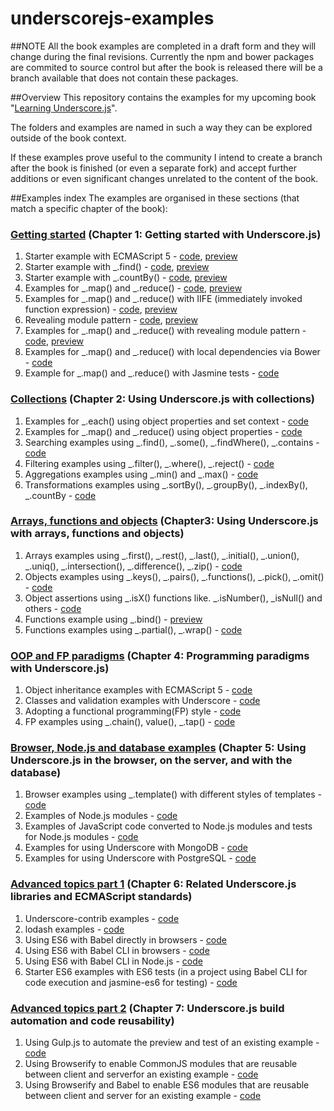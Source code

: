 underscorejs-examples
=================
##NOTE
All the book examples are completed in a draft form and they will change during the final revisions. Currently the npm and bower packages are commited to source control but after the book is released there will be a branch available that does not contain these packages.

##Overview
This repository contains the examples for my upcoming book "[Learning Underscore.js](http://bit.ly/1JwvBOO)".  

The folders and examples are named in such a way they can be explored outside of the book context.

If these examples prove useful to the community I intend to create a branch after the book is finished (or even a separate fork) and accept further additions or even significant changes unrelated to the content of the book.

##Examples index
The examples are organised in these sections (that match a specific chapter of the book):

### [Getting started](getting-started) (Chapter 1: Getting started with Underscore.js)
1. Starter example with ECMAScript 5 - [code](getting-started/starter-example-with-ECMAScript5), [preview](http://plnkr.co/edit/EP3H268pw1wQbu4cp9iU?p=preview)
2. Starter example with _.find() - [code](getting-started/starter-example-with-underscore.find), [preview](http://plnkr.co/edit/O3vUZspyamLOnoMl4aWK?p=preview)
3. Starter example with _.countBy() - [code](getting-started/starter-example-with-underscore.countBy), [preview](http://plnkr.co/edit/H7UjDsgfxhuUPPC1UDq6?p=preview)
4. Examples for _.map() and _.reduce() - [code](getting-started/underscore.map.reduce), [preview](http://plnkr.co/edit/TCG7PYLJW2imcDAbzwsv?p=preview)
5. Examples for _.map() and _.reduce() with IIFE (immediately invoked function expression) - [code](getting-started/underscore.map.reduce-iife), [preview](http://plnkr.co/edit/icJXL2I1gCgQ7qbhEV4P?p=preview)
6. Revealing module pattern - [code](getting-started/revealing-module-pattern), [preview](http://plnkr.co/edit/eHa7Ot9vNcuCAYg5vgGQ?p=preview)
7. Examples for _.map() and _.reduce() with revealing module pattern - [code](getting-started/underscore.map.reduce-revealing-module), [preview](http://plnkr.co/edit/MVLfs688mBhv5kCbqN6g?p=preview)
8. Examples for _.map() and _.reduce() with local dependencies via Bower - [code](getting-started/underscore.map.reduce-with-local-dependencies)
9. Example for _.map() and _.reduce() with Jasmine tests - [code](getting-started/underscore.map.reduce-with-jasmine)


### [Collections](collections) (Chapter 2: Using Underscore.js with collections)
1. Examples for _.each() using object properties and set context - [code](collections/each-with-properties-and-context)
2. Examples for _.map() and _.reduce() using object properties - [code](collections/map.reduce-with-properties)
3. Searching examples using _.find(), _.some(), _.findWhere(), _.contains - [code](collections/searching)
4. Filtering examples using _.filter(), _.where(), _.reject() - [code](collections/filtering)
5. Aggregations examples using _.min() and _.max() - [code](collections/aggregations)
6. Transformations examples using _.sortBy(), _.groupBy(), _.indexBy(), _.countBy - [code](collections/transformations)

### [Arrays, functions and objects](arrays-objects-functions) (Chapter3: Using Underscore.js with arrays, functions and objects)
1. Arrays examples using _.first(), _.rest(), _.last(), _.initial(), _.union(),  _.uniq(), _.intersection(), _.difference(), _.zip() - [code](arrays-objects-functions/arrays)
2. Objects examples using _.keys(), _.pairs(), _.functions(), _.pick(), _.omit() - [code](arrays-objects-functions/objects)
3. Object assertions using _.isX() functions like. _.isNumber(), _isNull() and others - [code](arrays-objects-functions/objects-assertions)
4. Functions example using _.bind() - [preview](http://bit.ly/1NekLkz)
5. Functions examples using _.partial(), _.wrap() - [code](arrays-objects-functions/functions)

### [OOP and FP paradigms](programming-paradigms) (Chapter 4: Programming paradigms with Underscore.js)
1. Object inheritance examples with ECMAScript 5 - [code](programming-paradigms/oop-inheritance)
2. Classes and validation examples with Underscore - [code](programming-paradigms/oop-underscore)
3. Adopting a functional programming(FP) style - [code](programming-paradigms/fp)
4. FP examples using _.chain(), value(), _.tap() - [code](programming-paradigms/fp-underscore)

### [Browser, Node.js and database examples](browser-server-database) (Chapter 5: Using Underscore.js in the browser, on the server, and with the database)
1. Browser examples using _.template() with different styles of templates - [code](browser-server-database/browser-underscore)
2. Examples of Node.js modules - [code](browser-server-database/nodejs-modules)
3. Examples of JavaScript code converted to Node.js modules and tests for Node.js modules - [code](browser-server-database/nodejs-underscore)
4. Examples for using Underscore with MongoDB - [code](browser-server-database/mongodb-underscore)
5. Examples for using Underscore with PostgreSQL - [code](browser-server-database/postgresql-underscore)

### [Advanced topics part 1](advanced-topics-1) (Chapter 6: Related Underscore.js libraries and ECMAScript standards)
1. Underscore-contrib examples - [code](advanced-topics-1/underscore-contrib)
2. lodash examples - [code](advanced-topics-1/lodash-migration)
3. Using ES6 with Babel directly in browsers - [code](advanced-topics-1/babel-client)
4. Using ES6 with Babel CLI in browsers  - [code](advanced-topics-1/babel-client-cli)
5. Using ES6 with Babel CLI in Node.js  - [code](advanced-topics-1/babel-server)
6. Starter ES6 examples with ES6 tests (in a project using Babel CLI for code execution and jasmine-es6 for testing) - [code](advanced-topics-1/es6-examples)

### [Advanced topics part 2](advanced-topics-2) (Chapter 7: Underscore.js build automation and code reusability)
1. Using Gulp.js to automate the preview and test of an existing example  - [code](advanced-topics-2/gulp-automation)
2. Using Browserify to enable CommonJS modules that are reusable between client and serverfor an existing example - [code](advanced-topics-2/gulp-browserify)
3. Using Browserify and Babel to enable ES6 modules that are reusable between client and server for an existing example - [code](advanced-topics-2/gulp-browserify-es6)

